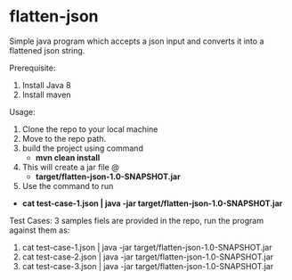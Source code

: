 # flatten-json
Simple java program which accepts a json input and converts it into a flattened json string.


Prerequisite:
1. Install Java 8 
2. Install maven 

Usage:
1. Clone the repo to your local machine
2. Move to the repo path.
3. build the project using command
    - **mvn clean install**
4. This will create a jar file @  
    - **target/flatten-json-1.0-SNAPSHOT.jar**
5. Use the command to run 
    
  - **cat test-case-1.json | java -jar target/flatten-json-1.0-SNAPSHOT.jar**
   
Test Cases: 3 samples fiels are provided in the repo, run the program against them as:

1. cat test-case-1.json | java -jar target/flatten-json-1.0-SNAPSHOT.jar
2. cat test-case-2.json | java -jar target/flatten-json-1.0-SNAPSHOT.jar
3. cat test-case-3.json | java -jar target/flatten-json-1.0-SNAPSHOT.jar
    

